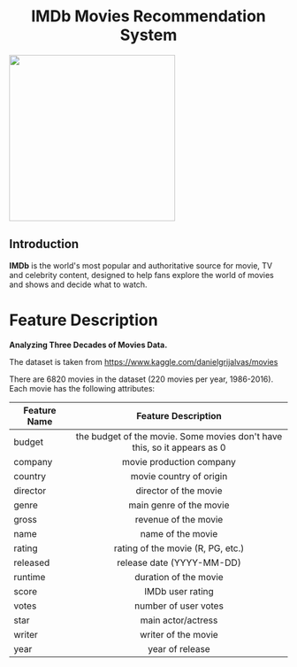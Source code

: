 # <h1><center>IMDb Movies Recommendation System </center></h1>

<img src="https://ia.media-imdb.com/images/M/MV5BMTk3ODA4Mjc0NF5BMl5BcG5nXkFtZTgwNDc1MzQ2OTE@._V1_.png" width=300> 

## Introduction
**IMDb** is the world's most popular and authoritative source for movie, TV and celebrity content, designed to help fans explore the world of movies and shows and decide what to watch.

# Feature Description
****Analyzing Three Decades of Movies Data.****

The dataset is taken from https://www.kaggle.com/danielgrijalvas/movies

There are 6820 movies in the dataset (220 movies per year, 1986-2016). Each movie has the following attributes:

|Feature Name   |Feature Description     |       
| ------------- |:--------------: | 
| budget      | the budget of the movie. Some movies don't have this, so it appears as 0 | 
| company      | movie production company| 
| country | movie country of origin        | 
| director | director of the movie       | 
| genre | main genre of the movie       | 
| gross | revenue of the movie        | 
| name | name of the movie       | 
| rating | rating of the movie (R, PG, etc.)        | 
| released | release date (YYYY-MM-DD)        | 
| runtime | duration of the movie        | 
| score | IMDb user rating        | 
| votes | number of user votes        | 
| star | main actor/actress        | 
| writer | writer of the movie        | 
| year | year of release        | 
